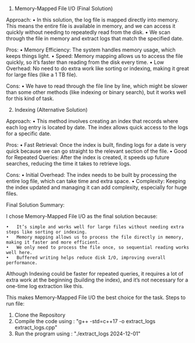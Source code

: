 1.	Memory-Mapped File I/O (Final Solution)

Approach:
	•   In this solution, the log file is mapped directly into memory. This means the entire file is available in memory, and we can access it quickly without needing to repeatedly read from the disk.
	•	We scan through the file in memory and extract logs that match the specified date.

Pros:
	•	Memory Efficiency: The system handles memory usage, which keeps things light.
	•	Speed: Memory mapping allows us to access the file quickly, so it’s faster than reading from the disk every time.
	•	Low Overhead: No need to do extra work like sorting or indexing, making it great for large files (like a 1 TB file).

Cons:
	•	We have to read through the file line by line, which might be slower than some other methods (like indexing or binary search), but it works well for this kind of task.

2.	Indexing (Alternative Solution)

Approach:
	•	This method involves creating an index that records where each log entry is located by date. The index allows quick access to the logs for a specific date.

Pros:
	•	Fast Retrieval: Once the index is built, finding logs for a date is very quick because we can go straight to the relevant section of the file.
	•	Good for Repeated Queries: After the index is created, it speeds up future searches, reducing the time it takes to retrieve logs.

Cons:
	•	Initial Overhead: The index needs to be built by processing the entire log file, which can take time and extra space.
	•	Complexity: Keeping the index updated and managing it can add complexity, especially for huge files.

Final Solution Summary:

I chose Memory-Mapped File I/O as the final solution because:

	•	It’s simple and works well for large files without needing extra steps like sorting or indexing.
	•	Memory mapping allows us to process the file directly in memory, making it faster and more efficient.
	•	We only need to process the file once, so sequential reading works well here.
	•	Buffered writing helps reduce disk I/O, improving overall performance.

Although Indexing could be faster for repeated queries, it requires a lot of extra work at the beginning (building the index), and it’s not necessary for a one-time log extraction like this.

This makes Memory-Mapped File I/O the best choice for the task.
Steps to run file:

1.	Clone the Repository
2.  Compile the code using : "g++ -std=c++17 -o extract_logs extract_logs.cpp"
3.  Run the program using : "./extract_logs 2024-12-01"